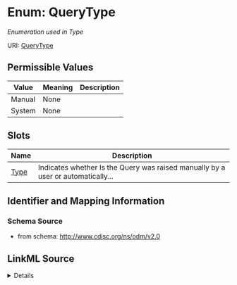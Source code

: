 # Enum: QueryType




_Enumeration used in Type_



URI: [QueryType](QueryType)

## Permissible Values

| Value | Meaning | Description |
| --- | --- | --- |
| Manual | None |  |
| System | None |  |




## Slots

| Name | Description |
| ---  | --- |
| [Type](Type.md) | Indicates whether Is the Query was raised manually by a user or automatically... |






## Identifier and Mapping Information







### Schema Source


* from schema: http://www.cdisc.org/ns/odm/v2.0




## LinkML Source

<details>
```yaml
name: QueryType
description: Enumeration used in Type
from_schema: http://www.cdisc.org/ns/odm/v2.0
rank: 1000
permissible_values:
  Manual:
    text: Manual
    is_a: QueryType
  System:
    text: System
    is_a: QueryType

```
</details>

